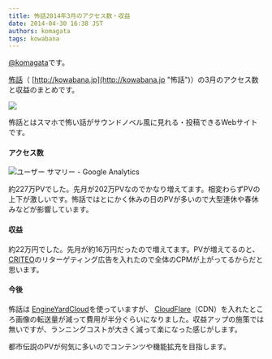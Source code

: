 ```yaml
---
title: 怖話2014年3月のアクセス数・収益
date: 2014-04-30 16:38 JST
authors: komagata
tags: kowabana
---
```

 [@komagata](http://twitter.com/komagata)です。

 [怖話](http://kowabana.jp "怖話")（ [http://kowabana.jp](http://kowabana.jp "怖話")）の3月のアクセス数と収益のまとめです。

[![](https://lh4.googleusercontent.com/-8-pkth8ETpA/UYjg32awOAI/AAAAAAAADKg/0h8DP9Cg4CQ/s400/Screen%2520Shot%25202013-05-07%2520at%25208.08.34%2520PM.png)](http://kowabana.jp)

怖話とはスマホで怖い話がサウンドノベル風に見れる・投稿できるWebサイトです。

#### アクセス数

![ユーザー サマリー - Google Analytics](http://i.gyazo.com/775232018385bf8b2dc4b41820b163e8.png)

約227万PVでした。先月が202万PVなのでかなり増えてます。相変わらずPVの上下が激しいです。怖話ではとにかく休みの日のPVが多いので大型連休や春休みなどが影響しています。

#### 収益

約22万円でした。先月が約16万円だったので増えてます。PVが増えてるのと、 [CRITEO](http://www.criteo.com/)のリターゲティング広告を入れたので全体のCPMが上がってるからだと思います。

#### 今後

怖話は [EngineYardCloud](http://www.engineyard.co.jp/)を使っていますが、 [CloudFlare](https://www.cloudflare.com/)（CDN）を入れたところ画像の転送量が減って費用が半分ぐらいになりました。収益アップの施策では無いですが、ランニングコストが大きく減って楽になった感じがします。

都市伝説のPVが何気に多いのでコンテンツや機能拡充を目指します。

